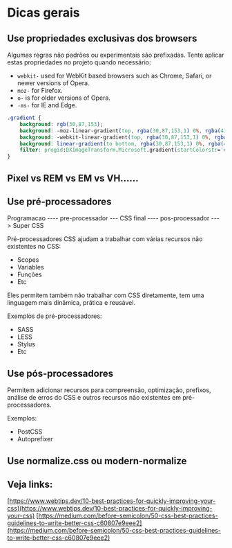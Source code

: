 # Dicas gerais

## Use propriedades exclusivas dos browsers

Algumas regras não padrões ou experimentais são prefixadas. Tente aplicar estas propriedades no projeto quando necessário:

* `webkit-`  used for WebKit based browsers such as Chrome, Safari, or newer versions of Opera.
* `moz-` for Firefox.
* `o-` is for older versions of Opera.
* `-ms-` for IE and Edge.

```css
.gradient {
    background: rgb(30,87,153);
    background: -moz-linear-gradient(top, rgba(30,87,153,1) 0%, rgba(41,137,216,1) 50%, rgba(32,124,202,1) 51%, rgba(125,185,232,1) 100%);
    background: -webkit-linear-gradient(top, rgba(30,87,153,1) 0%, rgba(41,137,216,1) 50%, rgba(32,124,202,1) 51%, rgba(125,185,232,1) 100%);
    background: linear-gradient(to bottom, rgba(30,87,153,1) 0%, rgba(41,137,216,1) 50%, rgba(32,124,202,1) 51%, rgba(125,185,232,1) 100%);
    filter: progid:DXImageTransform.Microsoft.gradient(startColorstr='#1e5799', endColorstr='#7db9e8', GradientType=0);
}
```

## Pixel vs REM vs EM vs VH......

## Use pré-processadores


Programacao ---- pre-processador  --- CSS final ---- pos-processador ---> Super CSS

Pré-processadores CSS ajudam a trabalhar com várias recursos não existentes no CSS:

* Scopes
* Variables
* Funções
* Etc

Eles permitem também não trabalhar com CSS diretamente, tem uma linguagem mais dinâmica, prática e reusável.

Exemplos de pré-processadores:

* SASS
* LESS
* Stylus
* Etc

## Use pós-processadores

Permitem adicionar recursos para compreensão, optimização, prefixos, análise de erros do CSS e outros recursos não existentes em pré-processadores.

Exemplos:

* PostCSS
* Autoprefixer

## Use normalize.css ou modern-normalize

## Veja links:

[https://www.webtips.dev/10-best-practices-for-quickly-improving-your-css](https://www.webtips.dev/10-best-practices-for-quickly-improving-your-css)
[https://medium.com/before-semicolon/50-css-best-practices-guidelines-to-write-better-css-c60807e9eee2](https://medium.com/before-semicolon/50-css-best-practices-guidelines-to-write-better-css-c60807e9eee2)
